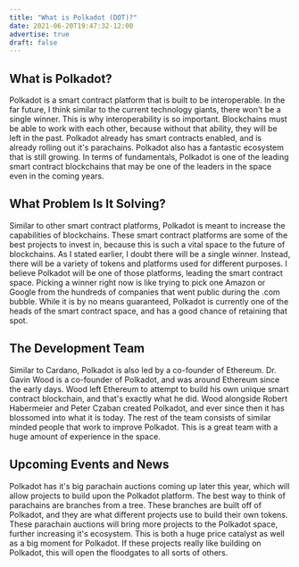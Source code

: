 ```yaml
---
title: "What is Polkadot (DOT)?"
date: 2021-06-20T19:47:32-12:00
advertise: true
draft: false
---
```



## What is Polkadot?

Polkadot is a smart contract platform that is built to be interoperable. In the far future, I think similar to the current technology giants, there won't be a single winner. This is why interoperability is so important. Blockchains must be able to work with each other, because without that ability, they will be left in the past. Polkadot already has smart contracts enabled, and is already rolling out it's parachains. Polkadot also has a fantastic ecosystem that is still growing. In terms of fundamentals, Polkadot is one of the leading smart contract blockchains that may be one of the leaders in the space even in the coming years.

## What Problem Is It Solving?

Similar to other smart contract platforms, Polkadot is meant to increase the capabilities of blockchains. These smart contract platforms are some of the best projects to invest in, because this is such a vital space to the future of blockchains. As I stated earlier, I doubt there will be a single winner. Instead, there will be a variety of tokens and platforms used for different purposes. I believe Polkadot will be one of those platforms, leading the smart contract space. Picking a winner right now is like trying to pick one Amazon or Google from the hundreds of companies that went public during the .com bubble. While it is by no means guaranteed, Polkadot is currently one of the heads of the smart contract space, and has a good chance of retaining that spot.

## The Development Team

Similar to Cardano, Polkadot is also led by a co-founder of Ethereum. Dr. Gavin Wood is a co-founder of Polkadot, and was around Ethereum since the early days. Wood left Ethereum to attempt to build his own unique smart contract blockchain, and that's exactly what he did. Wood alongside Robert Habermeier and Peter Czaban created Polkadot, and ever since then it has blossomed into what it is today. The rest of the team consists of similar minded people that work to improve Polkadot. This is a great team with a huge amount of experience in the space.


## Upcoming Events and News

Polkadot has it's big parachain auctions coming up later this year, which will allow projects to build upon the Polkadot platform. The best way to think of parachains are branches from a tree. These branches are built off of Polkadot, and they are what different projects use to build their own tokens. These parachain auctions will bring more projects to the Polkadot space, further increasing it's ecosystem. This is both a huge price catalyst as well as a big moment for Polkadot. If these projects really like building on Polkadot, this will open the floodgates to all sorts of others.